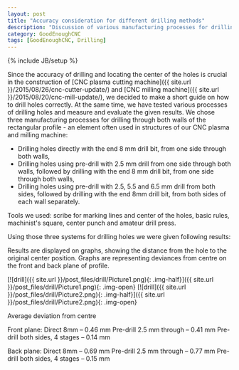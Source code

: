 ```yaml
---
layout: post
title: "Accuracy consideration for different drilling methods"
description: "Discussion of various manufacturing processes for drilling and their accuracy."
category: GoodEnoughCNC
tags: [GoodEnoughCNC, Drilling]
---
```

{% include JB/setup %}

Since the accuracy of drilling and locating the center of the holes is crucial in the construction of [CNC plasma cutting machine]({{ site.url }}/2015/08/26/cnc-cutter-update/) and [CNC milling machine]({{ site.url }}/2015/08/20/cnc-mill-update/), we decided to make a short guide on how to drill holes correctly. At the same time, we have tested various processes of drilling holes and measure and evaluate the given results.
We chose three manufacturing processes for drilling through both walls of the rectangular profile - an element often used in structures of our CNC plasma and milling machine:

 * Drilling holes directly with the end 8 mm drill bit, from one side through both walls,
 * Drilling holes using pre-drill with 2.5 mm drill from  one side through both walls, followed by drilling with the end 8 mm drill bit, from one side through both walls,
 * Drilling holes using pre-drill with  2.5, 5.5 and 6.5 mm drill from both sides, followed by drilling with the end 8mm drill bit, from both sides of each wall separately.

Tools we used: scribe for marking lines and center of the holes, basic rules, machinist's square, center punch and amateur drill press.

Using those three systems for drilling holes we were given following results:

Results are displayed on graphs, showing the distance from the hole to the original center position. Graphs are representing deviances from centre on the front and back plane of profile.

[![drill]({{ site.url }}/post_files/drill/Picture1.png){: .img-half}]({{ site.url }}/post_files/drill/Picture1.png){: .img-open}
[![drill]({{ site.url }}/post_files/drill/Picture2.png){: .img-half}]({{ site.url }}/post_files/drill/Picture2.png){: .img-open}

Average deviation from centre

Front plane:
Direct 8mm – 0.46 mm
Pre-drill 2.5 mm through – 0.41 mm
Pre-drill both sides, 4 stages – 0.14 mm

Back plane:
Direct 8mm – 0.69 mm
Pre-drill 2.5 mm through – 0.77 mm
Pre-drill both sides, 4 stages – 0.15 mm

